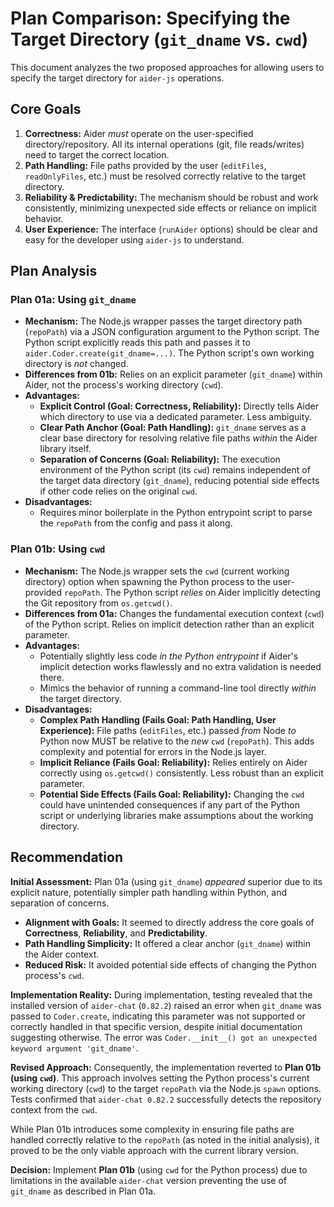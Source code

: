 # Plan Comparison: Specifying the Target Directory (`git_dname` vs. `cwd`)

This document analyzes the two proposed approaches for allowing users to specify the target directory for `aider-js` operations.

## Core Goals

1.  **Correctness:** Aider *must* operate on the user-specified directory/repository. All its internal operations (git, file reads/writes) need to target the correct location.
2.  **Path Handling:** File paths provided by the user (`editFiles`, `readOnlyFiles`, etc.) must be resolved correctly relative to the target directory.
3.  **Reliability & Predictability:** The mechanism should be robust and work consistently, minimizing unexpected side effects or reliance on implicit behavior.
4.  **User Experience:** The interface (`runAider` options) should be clear and easy for the developer using `aider-js` to understand.

## Plan Analysis

### Plan 01a: Using `git_dname`

*   **Mechanism:** The Node.js wrapper passes the target directory path (`repoPath`) via a JSON configuration argument to the Python script. The Python script explicitly reads this path and passes it to `aider.Coder.create(git_dname=...)`. The Python script's own working directory is *not* changed.
*   **Differences from 01b:** Relies on an explicit parameter (`git_dname`) within Aider, not the process's working directory (`cwd`).
*   **Advantages:**
    *   **Explicit Control (Goal: Correctness, Reliability):** Directly tells Aider which directory to use via a dedicated parameter. Less ambiguity.
    *   **Clear Path Anchor (Goal: Path Handling):** `git_dname` serves as a clear base directory for resolving relative file paths *within* the Aider library itself.
    *   **Separation of Concerns (Goal: Reliability):** The execution environment of the Python script (its `cwd`) remains independent of the target data directory (`git_dname`), reducing potential side effects if other code relies on the original `cwd`.
*   **Disadvantages:**
    *   Requires minor boilerplate in the Python entrypoint script to parse the `repoPath` from the config and pass it along.

### Plan 01b: Using `cwd`

*   **Mechanism:** The Node.js wrapper sets the `cwd` (current working directory) option when spawning the Python process to the user-provided `repoPath`. The Python script *relies* on Aider implicitly detecting the Git repository from `os.getcwd()`.
*   **Differences from 01a:** Changes the fundamental execution context (`cwd`) of the Python script. Relies on implicit detection rather than an explicit parameter.
*   **Advantages:**
    *   Potentially slightly less code *in the Python entrypoint* if Aider's implicit detection works flawlessly and no extra validation is needed there.
    *   Mimics the behavior of running a command-line tool directly *within* the target directory.
*   **Disadvantages:**
    *   **Complex Path Handling (Fails Goal: Path Handling, User Experience):** File paths (`editFiles`, etc.) passed *from* Node *to* Python now MUST be relative to the *new* `cwd` (`repoPath`). This adds complexity and potential for errors in the Node.js layer.
    *   **Implicit Reliance (Fails Goal: Reliability):** Relies entirely on Aider correctly using `os.getcwd()` consistently. Less robust than an explicit parameter.
    *   **Potential Side Effects (Fails Goal: Reliability):** Changing the `cwd` could have unintended consequences if any part of the Python script or underlying libraries make assumptions about the working directory.

## Recommendation

**Initial Assessment:** Plan 01a (using `git_dname`) *appeared* superior due to its explicit nature, potentially simpler path handling within Python, and separation of concerns.

*   **Alignment with Goals:** It seemed to directly address the core goals of **Correctness**, **Reliability**, and **Predictability**.
*   **Path Handling Simplicity:** It offered a clear anchor (`git_dname`) within the Aider context.
*   **Reduced Risk:** It avoided potential side effects of changing the Python process's `cwd`.

**Implementation Reality:** During implementation, testing revealed that the installed version of `aider-chat` (`0.82.2`) raised an error when `git_dname` was passed to `Coder.create`, indicating this parameter was not supported or correctly handled in that specific version, despite initial documentation suggesting otherwise. The error was `Coder.__init__() got an unexpected keyword argument 'git_dname'`.

**Revised Approach:** Consequently, the implementation reverted to **Plan 01b (using `cwd`)**. This approach involves setting the Python process's current working directory (`cwd`) to the target `repoPath` via the Node.js `spawn` options. Tests confirmed that `aider-chat 0.82.2` successfully detects the repository context from the `cwd`.

While Plan 01b introduces some complexity in ensuring file paths are handled correctly relative to the `repoPath` (as noted in the initial analysis), it proved to be the only viable approach with the current library version.

**Decision:** Implement **Plan 01b** (using `cwd` for the Python process) due to limitations in the available `aider-chat` version preventing the use of `git_dname` as described in Plan 01a. 